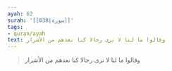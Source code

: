 ```yaml
---
ayah: 62
surah: '[[038|سورة]]'
tags:
- quran/ayah
text: وقالوا ما لنا لا نرى رجالا كنا نعدهم من الأشرار
---
```

> وقالوا ما لنا لا نرى رجالا كنا نعدهم من الأشرار
